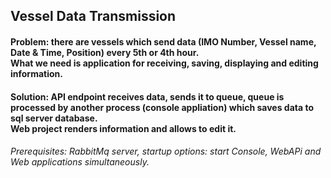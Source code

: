 ## Vessel Data Transmission
#### Problem: there are vessels which send data (IMO Number, Vessel name, Date & Time, Position) every 5th or 4th hour.<br />What we need is application for receiving, saving, displaying and editing information.
#### Solution: API endpoint receives data, sends it to queue, queue is processed by another process (console appliation) which saves data to sql server database.<br />Web project renders information and allows to edit it.
###### Prerequisites: RabbitMq server, startup options: start Console, WebAPi and Web applications simultaneously.